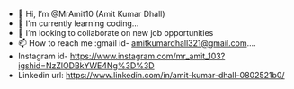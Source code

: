 - 👋 Hi, I’m @MrAmit10 (Amit Kumar Dhall)
- 🌱 I’m currently learning coding...
- 💞️ I’m looking to collaborate on new job opportunities
- 📫 How to reach me :gmail id- amitkumardhall321@gmail.com....
- Instagram id- https://www.instagram.com/mr_amit_103?igshid=NzZlODBkYWE4Ng%3D%3D
- Linkedin url: https://www.linkedin.com/in/amit-kumar-dhall-0802521b0/

<!---
MrAmit10/MrAmit10 is a ✨ special ✨ repository because its `README.md` (this file) appears on your GitHub profile.
You can click the Preview link to take a look at your changes.
--->
